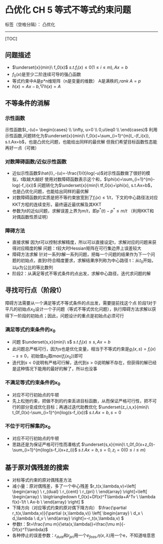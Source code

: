 ﻿# 凸优化 CH 5 等式不等式约束问题

标签（空格分隔）： 凸优化

---
[TOC]

## 问题描述
* $\underset{x}{min}\ f_0(x)$
$s.t.f_i(x)\leq0(1\leq i\leq m),Ax=b$
* $f_0(x)$是至少二阶连续可导的强凸函数
* 等式约束中A是p*n维矩阵（n是变量的维数）
A是满秩的,$rank\ A=p$
* $h(x)=Ax-b$,$\bigtriangledown h(x)=A$

## 不等条件的消解

### 示性函数
示性函数$I_-(u)=
\begin{cases} \\
\infty, u>0 \\
0,u\leq0 \\
\end{cases}$
利用示性函数,问题转化为$\underset{x}{min}\ f_0(x)+\sum_{i=1}^{m}I_-(f_i(x)), s.t.Ax=b$，也是凸优化问题，也能给出同样的最优解
但我们希望目标函数性态能再好一点（可微）

### 对数障碍函数/近似示性函数
* 近似示性函数$\hat{I}_-(u)=-\frac{1}{t}log(-u)$对示性函数做了很好的模拟，t取越大越好
使用对数障碍函数表示这个和，$\phi(x)=\sum_{i=1}^{m}-log(-f_i(x))$
问题转化为$\underset{x}{min}\ tf_0(x)+\phi(x), s.t.Ax=b$，也是凸优化问题，也能给出同样的最优解
* 对数障碍函数的实质是把不等约束放宽到了$f_i(x)\leq1/t$，下文的中心路径法对应KKT方程的连续变形，最终逼近最优解及其KKT
* 参数为t的近似问题，求解误差上界为$m/t$，即$p^*(t)-p^*\leq m/t$
（利用KKT和对偶函数性质证明）

### 障碍方法
* 直接求解
因为t可以控制求解精度，所以可以直接设定t，求解对应的问题来获得对应精度的解
问题：t较大时Hessian矩阵在可行集边界上误差较大
* 障碍方法求解
针对一系列t解一系列问题，把每一个问题的结果作为下一个问题的初始点，直到t符合精度要求，求解结果序列称为中心路径
t：从$t_0$开始，以$\mu$为公比的等比数列
* 阶段2：从满足等式不等式条件的点出发，求解中心路径，迭代求问题的解

## 寻找可行点（阶段1）
障碍方法需要从一个满足等式不等式条件的点出发，需要提前找这个点
阶段1对于平凡的初始点$x_0$设计一个子问题（等式不等式优化问题），执行障碍方法求解以获得下一阶段的初始点；因此，问题设计的重点是初始点必须可行

### 满足等式约束条件的$x_0$
* 问题
$\underset{s,x}{min}\ s$
$s.t.f_i(x)\leq s,Ax=b$
* 此问题总严格可行，因为s也是优化变量，相当于不等式约束是$g_i(x,s)=f_i(x)-s\leq0$，初始值$s_0$取$max(f_i(x_0))$即可
* 迭代到$s<0$说明有严格可行解，迭代到$s>0$说明解不存在，但获得的解已经是这种情况下能用的最好的解了，所以也没事

### 不满足等式约束条件的$x_0$
* 对应不可行初始点的牛顿
* 先上松弛约束，把做不到的约束丢进目标函数，从而保证严格可行性，把不可行的部分变成优化目标；再通过迭代助教优化
$\underset{z_i,s,x}{min}\ t_0f_0(x)-\sum_{i=1}^{m}log(s-f_i(x))$
$s.t.Ax=b,s=0$

### 不位于可行解集的$x_0$
* 对应不可行初始点的牛顿
* 思路还是为保证严格可行性而凑格式
$\underset{s,x}{min}\ t_0f_0(x+z_0)-\sum_{i=1}^{m}log(s-f_i(x+z_i))$
$s.t.Ax=b,s=0,z_i=0(0\leq i\leq m)$

## 基于原对偶残差的搜索
* 对标等式约束的原对偶残差方法
* 减小量：原对偶残差，多了一个中心残差
$r_t(x,\lambda,v)=\left[
\begin{array} \\
r_{dual} \\
r_{cent} \\
r_{pri} \\
\end{array}
\right]=\left[
\begin{array} \\
\bigtriangledown f_0(x)+Df(x)^T\lambda+A^Tv \\
\lambda f(x)-1/t \\
Ax-b \\
\end{array}
\right]
$
* 下降方向（对应等式约束的原对偶下降方向）
$\frac{\partial r_t(x,\lambda,v)}{\partial (x,\lambda,v)}
\left[
\begin{array} \\
d_x \\
d_\lambda \\
d_v \\
\end{array}
\right]=-r_t(x,\lambda,v)
$
* 参数t：$t=\frac{\mu m}{\eta(x,\lambda)}=\frac{\mu m}{-Df(x)^T\lambda}$
* 各种停止的误差参数：$r_{dual}$和$r_{pri}$用一个$e_{feas}$,$\eta(x,\lambda)$用一个e，不知道啥意思
